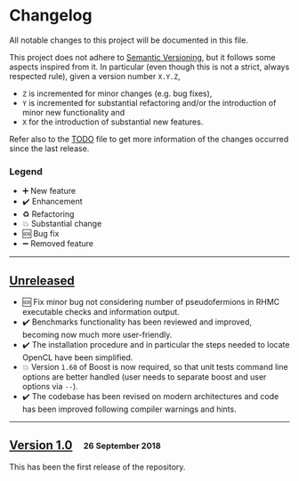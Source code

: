# Changelog

All notable changes to this project will be documented in this file.

This project does not adhere to [Semantic Versioning](http://semver.org/spec/v2.0.0.html), but it follows some aspects inspired from it.
In particular (even though this is not a strict, always respected rule), given a version number `X.Y.Z`,
- `Z` is incremented for minor changes (e.g. bug fixes),
- `Y` is incremented for substantial refactoring and/or the introduction of minor new functionality and
- `X` for the introduction of substantial new features.

Refer also to the [TODO](TODO.md) file to get more information of the changes occurred since the last release.

### Legend

 * :heavy_plus_sign: New feature
 * :heavy_check_mark: Enhancement
 * :recycle: Refactoring
 * :boom: Substantial change
 * :sos: Bug fix
 * :heavy_minus_sign: Removed feature

---

## [Unreleased]

 * :sos: Fix minor bug not considering number of pseudofermions in RHMC executable checks and information output.
 * :heavy_check_mark: Benchmarks functionality has been reviewed and improved, becoming now much more user-friendly.
 * :heavy_check_mark: The installation procedure and in particular the steps needed to locate OpenCL have been simplified.
 * :boom: Version `1.60` of Boost is now required, so that unit tests command line options are better handled (user needs to separate boost and user options via `--`).
 * :heavy_check_mark: The codebase has been revised on modern architectures and code has been improved following compiler warnings and hints.

---

## [Version 1.0] &nbsp;&nbsp; <sub><sup>26 September 2018</sub></sup>

This has been the first release of the repository.

[Unreleased]: https://github.com/AG-Philipsen/cl2qcd/compare/v1.0...HEAD
[Version 1.0]: https://github.com/AG-Philipsen/cl2qcd/releases/tag/v1.0
